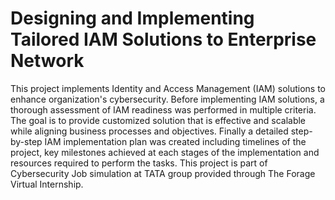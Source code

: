# Designing and Implementing Tailored IAM Solutions to Enterprise Network
This project implements Identity and Access Management (IAM) solutions to enhance organization's cybersecurity. Before implementing IAM solutions, a thorough assessment of IAM readiness was performed in multiple criteria. The goal is to provide customized solution that is effective and scalable while aligning business processes and objectives. Finally a detailed step-by-step IAM implementation plan was created including timelines of the project, key milestones achieved at each stages of the implementation and resources required to perform the tasks. This project is part of Cybersecurity Job simulation at TATA group provided through The Forage Virtual Internship.
